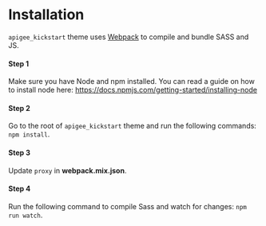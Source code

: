 # Installation

`apigee_kickstart` theme uses [Webpack](https://webpack.js.org) to compile and bundle SASS and JS.

#### Step 1
Make sure you have Node and npm installed.
You can read a guide on how to install node here: https://docs.npmjs.com/getting-started/installing-node

#### Step 2
Go to the root of `apigee_kickstart` theme and run the following commands: `npm install`.

#### Step 3
Update `proxy` in **webpack.mix.json**.

#### Step 4
Run the following command to compile Sass and watch for changes: `npm run watch`.
